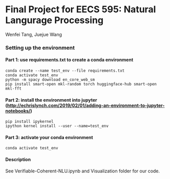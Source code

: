 # Final Project for EECS 595: Natural Langurage Processing
Wenfei Tang, Juejue Wang

### Setting up the environment

#### Part 1: use requirements.txt to create a conda environment
```
conda create --name test_env --file requirements.txt
conda activate test_env
python -m spacy download en_core_web_sm
pip install smart-open mkl-random torch huggingface-hub smart-open mkl-fft
```

#### Part 2: install the environment into jupyter (http://echrislynch.com/2019/02/01/adding-an-environment-to-jupyter-notebooks/)
```
pip install ipykernel
ipython kernel install --user --name=test_env
```
#### Part 3: activate your conda environment
```
conda activate test_env
```

#### Description
See Verifiable-Coherent-NLU.ipynb and Visualization folder for our code.
